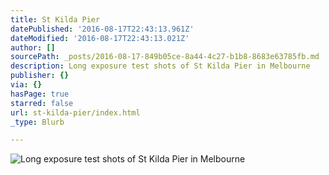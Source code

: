 ```yaml
---
title: St Kilda Pier
datePublished: '2016-08-17T22:43:13.961Z'
dateModified: '2016-08-17T22:43:13.021Z'
author: []
sourcePath: _posts/2016-08-17-849b05ce-8a44-4c27-b1b8-8683e63785fb.md
description: Long exposure test shots of St Kilda Pier in Melbourne
publisher: {}
via: {}
hasPage: true
starred: false
url: st-kilda-pier/index.html
_type: Blurb

---
```

![Long exposure test shots of St Kilda Pier in Melbourne](https://the-grid-user-content.s3-us-west-2.amazonaws.com/78963b26-5d7b-4221-94eb-809cd72f0f52.jpg)